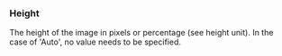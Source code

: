 ### Height

The height of the image in pixels or percentage (see height unit). In the case of 'Auto', no value needs to be specified.
